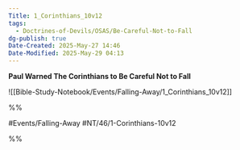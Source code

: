```yaml
---
Title: 1_Corinthians_10v12
tags:
  - Doctrines-of-Devils/OSAS/Be-Careful-Not-to-Fall
dg-publish: true
Date-Created: 2025-May-27 14:46
Date-Modified: 2025-May-29 04:13
---
```

**Paul Warned The Corinthians to Be Careful Not to Fall**

![[Bible-Study-Notebook/Events/Falling-Away/1_Corinthians_10v12]]

%%

#Events/Falling-Away
#NT/46/1-Corinthians-10v12

%%
